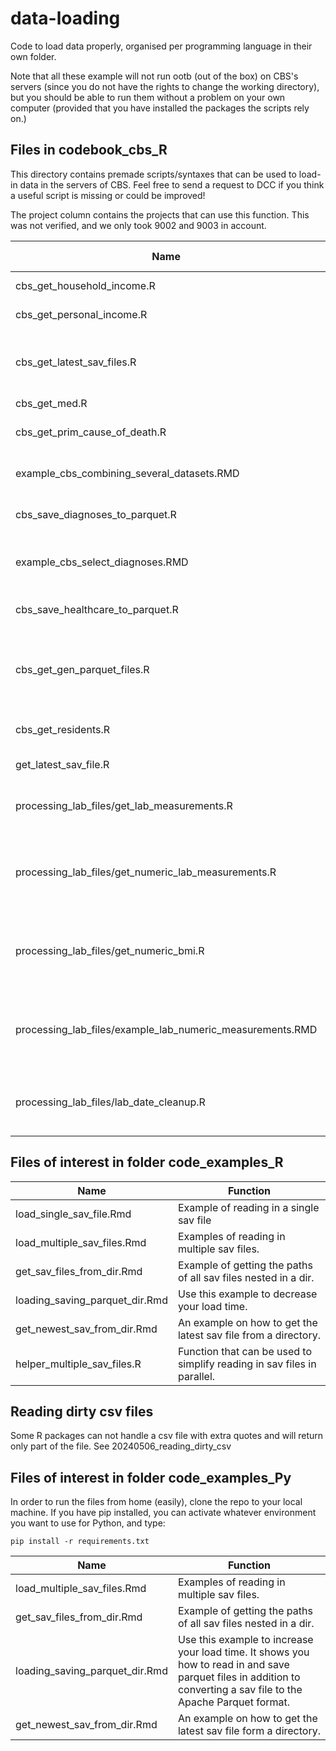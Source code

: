 # data-loading
Code to load data properly, organised per programming language in their own folder.

Note that all these example will not run ootb (out of the box) on CBS's servers (since you do not have the rights to change the working directory), but you should be able to run them without a problem on your own computer (provided that you have installed the packages the scripts rely on.)

## Files in codebook_cbs_R
This directory contains premade scripts/syntaxes that can be used to load-in data in the servers of CBS. Feel free to send a request to DCC if you think a useful script is missing or could be improved!

The project column contains the projects that can use this function. This was not verified, and we only took 9002 and 9003 in account.

| Name | Function | CBS-Project |
|------|----------|---------|
| cbs_get_household_income.R | Get the household income | 9002 |
| cbs_get_personal_income.R | Get personal income income | 9002 |
| cbs_get_latest_sav_files.R | Get the latest sav files from one or multiple folders while also taking into account the different years. | all |
| cbs_get_med.R | Get data on medication | all |
| cbs_get_prim_cause_of_death.R | An example on how to deal with multiple data sets. | 9002 & 9003 |
| example_cbs_combining_several_datasets.RMD | Get the primary cause of death. | 9002 & 9003 |
| cbs_save_diagnoses_to_parquet.R | Generate parquet files from the VEKTIS data on diagnoses. | all |
| example_cbs_select_diagnoses.RMD | example how to efficiently select patients with medical conditions of interest | all |
| cbs_save_healthcare_to_parquet.R | Generate parquet files with the healthcare costs from VEKTIS | all |
| cbs_get_gen_parquet_files.R | Function that allows you to read in either the healthcare costs or diagnoses parquet files as generated by the 2 functions above | all |
| cbs_get_residents.R | Get all residents for all years for municipalities of interest | 9002 & 9003 |
| get_latest_sav_file.R | Get the latest sav file from a folder | all |
| processing_lab_files/get_lab_measurements.R | file that converts that gets data from LAB files (RDS) based on certain dWCIAnumbers | 9002 |
| processing_lab_files/get_numeric_lab_measurements.R | File that cleans up the data for a given dWCIAnumber and converts them to numeric. Do adapt this to your needs. | 9002 |
| processing_lab_files/get_numeric_bmi.R | DEORECIATED. A method of retrieving the BMI from the data that also calculates it from available data on height and weight | 9002 |
| processing_lab_files/example_lab_numeric_measurements.RMD | an example on how to get numeric lab measurements. This uses get_lab_measurements.R and get_numeric_bmi.R | 9002 |
| processing_lab_files/lab_date_cleanup.R | Function that gets the actual starting and ending date for the patient population in the GP data | 9002 | 


## Files of interest in folder code_examples_R
| Name | Function |
|------|----------|
| load_single_sav_file.Rmd | Example of reading in a single sav file |
| load_multiple_sav_files.Rmd | Examples of reading in multiple sav files. |
| get_sav_files_from_dir.Rmd | Example of getting the paths of all sav files nested in a dir. |
| loading_saving_parquet_dir.Rmd | Use this example to decrease your load time. |
| get_newest_sav_from_dir.Rmd | An example on how to get the latest sav file from a directory. |
| helper_multiple_sav_files.R | Function that can be used to simplify reading in sav files in parallel. |


## Reading dirty csv files
Some R packages can not handle a csv file with extra quotes and will return only part of the file. See 20240506_reading_dirty_csv

## Files of interest in folder code_examples_Py
In order to run the files from home (easily), clone the repo to your local machine. If you have pip installed, you can activate whatever environment you want to use for Python, and type:

```
pip install -r requirements.txt
```

| Name | Function |
|------|----------|
| load_multiple_sav_files.Rmd | Examples of reading in multiple sav files. |
| get_sav_files_from_dir.Rmd | Example of getting the paths of all sav files nested in a dir. |
| loading_saving_parquet_dir.Rmd | Use this example to increase your load time. It shows you how to read in and save parquet files in addition to converting a sav file to the Apache Parquet format. |
| get_newest_sav_from_dir.Rmd | An example on how to get the latest sav file form a directory. |
